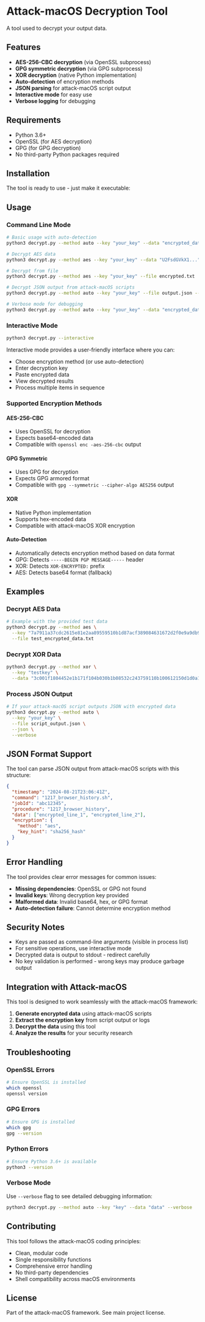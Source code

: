 # Attack-macOS Decryption Tool

A tool used to decrypt your output data.
## Features

- **AES-256-CBC decryption** (via OpenSSL subprocess)
- **GPG symmetric decryption** (via GPG subprocess)
- **XOR decryption** (native Python implementation)
- **Auto-detection** of encryption methods
- **JSON parsing** for attack-macOS script output
- **Interactive mode** for easy use
- **Verbose logging** for debugging

## Requirements

- Python 3.6+
- OpenSSL (for AES decryption)
- GPG (for GPG decryption)
- No third-party Python packages required

## Installation

The tool is ready to use - just make it executable:

## Usage

### Command Line Mode

```bash
# Basic usage with auto-detection
python3 decrypt.py --method auto --key "your_key" --data "encrypted_data"

# Decrypt AES data
python3 decrypt.py --method aes --key "your_key" --data "U2FsdGVkX1..."

# Decrypt from file
python3 decrypt.py --method aes --key "your_key" --file encrypted.txt

# Decrypt JSON output from attack-macOS scripts
python3 decrypt.py --method auto --key "your_key" --file output.json --json

# Verbose mode for debugging
python3 decrypt.py --method auto --key "your_key" --data "encrypted_data" --verbose
```

### Interactive Mode

```bash
python3 decrypt.py --interactive
```

Interactive mode provides a user-friendly interface where you can:
- Choose encryption method (or use auto-detection)
- Enter decryption key
- Paste encrypted data
- View decrypted results
- Process multiple items in sequence

### Supported Encryption Methods

#### AES-256-CBC
- Uses OpenSSL for decryption
- Expects base64-encoded data
- Compatible with `openssl enc -aes-256-cbc` output

#### GPG Symmetric
- Uses GPG for decryption
- Expects GPG armored format
- Compatible with `gpg --symmetric --cipher-algo AES256` output

#### XOR
- Native Python implementation
- Supports hex-encoded data
- Compatible with attack-macOS XOR encryption

#### Auto-Detection
- Automatically detects encryption method based on data format
- GPG: Detects `-----BEGIN PGP MESSAGE-----` header
- XOR: Detects `XOR-ENCRYPTED:` prefix
- AES: Detects base64 format (fallback)

## Examples

### Decrypt AES Data
```bash
# Example with the provided test data
python3 decrypt.py --method aes \
  --key "7a7911a37cdc2615e81e2aa89559510b1d87acf389084631672d2f0e9a9db922" \
  --file test_encrypted_data.txt
```

### Decrypt XOR Data
```bash
python3 decrypt.py --method xor \
  --key "testkey" \
  --data "3c001f1804452e1b171f104b030b1b08532c243759110b100612150d1d0a1d55"
```

### Process JSON Output
```bash
# If your attack-macOS script outputs JSON with encrypted data
python3 decrypt.py --method auto \
  --key "your_key" \
  --file script_output.json \
  --json \
  --verbose
```

## JSON Format Support

The tool can parse JSON output from attack-macOS scripts with this structure:

```json
{
  "timestamp": "2024-08-21T23:06:41Z",
  "command": "1217_browser_history.sh",
  "jobId": "abc12345",
  "procedure": "1217_browser_history",
  "data": ["encrypted_line_1", "encrypted_line_2"],
  "encryption": {
    "method": "aes",
    "key_hint": "sha256_hash"
  }
}
```

## Error Handling

The tool provides clear error messages for common issues:

- **Missing dependencies**: OpenSSL or GPG not found
- **Invalid keys**: Wrong decryption key provided
- **Malformed data**: Invalid base64, hex, or GPG format
- **Auto-detection failure**: Cannot determine encryption method

## Security Notes

- Keys are passed as command-line arguments (visible in process list)
- For sensitive operations, use interactive mode
- Decrypted data is output to stdout - redirect carefully
- No key validation is performed - wrong keys may produce garbage output

## Integration with Attack-macOS

This tool is designed to work seamlessly with the attack-macOS framework:

1. **Generate encrypted data** using attack-macOS scripts
2. **Extract the encryption key** from script output or logs
3. **Decrypt the data** using this tool
4. **Analyze the results** for your security research

## Troubleshooting

### OpenSSL Errors
```bash
# Ensure OpenSSL is installed
which openssl
openssl version
```

### GPG Errors
```bash
# Ensure GPG is installed
which gpg
gpg --version
```

### Python Errors
```bash
# Ensure Python 3.6+ is available
python3 --version
```

### Verbose Mode
Use `--verbose` flag to see detailed debugging information:
```bash
python3 decrypt.py --method auto --key "key" --data "data" --verbose
```

## Contributing

This tool follows the attack-macOS coding principles:
- Clean, modular code
- Single responsibility functions
- Comprehensive error handling
- No third-party dependencies
- Shell compatibility across macOS environments

## License

Part of the attack-macOS framework. See main project license. 
